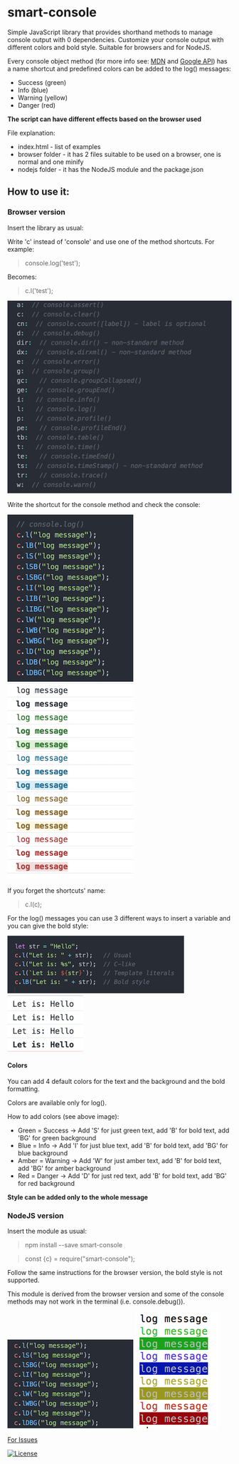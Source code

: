 # smart-console

Simple JavaScript library that provides shorthand methods to manage console output with 0 dependencies. Customize your console output with different colors and bold style.
Suitable for browsers and for NodeJS.

Every console object method (for more info see: [MDN](https://developer.mozilla.org/en/docs/Web/API/console) and
[Google API](https://developers.google.com/web/tools/chrome-devtools/console/console-reference)) has a name shortcut and predefined colors can be added to the log() messages:
* Success (green)
* Info  (blue)
* Warning   (yellow)
* Danger    (red)

__The script can have different effects based on the browser used__

File explanation:
* index.html - list of examples
* browser folder - it has 2 files suitable to be used on a browser, one is normal and one minify
* nodejs folder - it has the NodeJS module and the package.json

## How to use it:
### Browser version
Insert the library as usual:
> <script src="browser/smart-console.js"></script>

Write 'c' instead of 'console' and use one of the method shortcuts. For example:

> console.log('test');

Becomes:

> c.l('test');

![shortcuts results](browser/3.png)

Write the shortcut for the console method and check the console:

![console logs](browser/1.png)
![console results](browser/2.png)

If you forget the shortcuts' name:
> c.l(c);

For the log() messages you can use 3 different ways to insert a variable and you can give the bold style:

![shortcuts results](browser/4.png)
![shortcuts results](browser/5.png)

#### Colors
You can add 4 default colors for the text and the background and the bold formatting.

Colors are available only for log().

How to add colors (see above image):
* Green = Success -> Add 'S' for just green text, add 'B' for bold text, add 'BG' for green background
* Blue = Info -> Add 'I' for just blue text, add 'B' for bold text, add 'BG' for blue background
* Amber = Warning -> Add 'W' for just amber text, add 'B' for bold text, add 'BG' for amber background
* Red = Danger -> Add 'D' for just red text, add 'B' for bold text, add 'BG' for red background

__Style can be added only to the whole message__

### NodeJS version
Insert the module as usual:
> npm install --save smart-console

> const {c} = require("smart-console");

Follow the same instructions for the browser version, the bold style is not supported.

This module is derived from the browser version and some of the console methods may not work in the terminal (i.e. console.debug()).

![console logs](browser/6.png)
![console results](browser/7.png)

[For Issues](https://github.com/achille1789/smart-console/issues)

[![License](https://img.shields.io/badge/License-MIT-yellowgreen.svg?style=flat-square)](https://github.com/achille1789/smart-console/blob/master/LICENSE)
